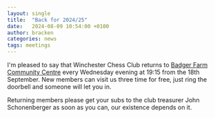 ```yaml
---
layout: single
title:  "Back for 2024/25"
date:   2024-08-09 10:54:00 +0100
author: bracken
categories: news
tags: meetings
---
```

I'm pleased to say that Winchester Chess Club returns to [Badger Farm Community Centre](/join/) every Wednesday evening at 19:15 from the 18th September. New members can visit us three time for free, just ring the doorbell and someone will let you in.

Returning members please get your subs to the club treasurer John Schonenberger as soon as you can, our existence depends on it.
